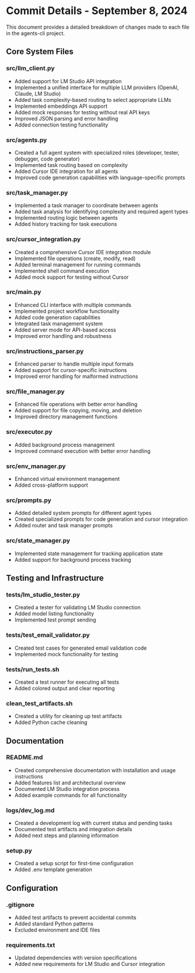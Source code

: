 # Commit Details - September 8, 2024

This document provides a detailed breakdown of changes made to each file in the agents-cli project.

## Core System Files

### src/llm_client.py
- Added support for LM Studio API integration
- Implemented a unified interface for multiple LLM providers (OpenAI, Claude, LM Studio)
- Added task complexity-based routing to select appropriate LLMs
- Implemented embeddings API support
- Added mock responses for testing without real API keys
- Improved JSON parsing and error handling
- Added connection testing functionality

### src/agents.py
- Created a full agent system with specialized roles (developer, tester, debugger, code generator)
- Implemented task routing based on complexity
- Added Cursor IDE integration for all agents
- Improved code generation capabilities with language-specific prompts

### src/task_manager.py
- Implemented a task manager to coordinate between agents
- Added task analysis for identifying complexity and required agent types
- Implemented routing logic between agents
- Added history tracking for task executions

### src/cursor_integration.py
- Created a comprehensive Cursor IDE integration module
- Implemented file operations (create, modify, read)
- Added terminal management for running commands
- Implemented shell command execution
- Added mock support for testing without Cursor

### src/main.py
- Enhanced CLI interface with multiple commands
- Implemented project workflow functionality
- Added code generation capabilities
- Integrated task management system
- Added server mode for API-based access
- Improved error handling and robustness

### src/instructions_parser.py
- Enhanced parser to handle multiple input formats
- Added support for cursor-specific instructions
- Improved error handling for malformed instructions

### src/file_manager.py
- Enhanced file operations with better error handling
- Added support for file copying, moving, and deletion
- Improved directory management functions

### src/executor.py
- Added background process management
- Improved command execution with better error handling

### src/env_manager.py
- Enhanced virtual environment management
- Added cross-platform support

### src/prompts.py
- Added detailed system prompts for different agent types
- Created specialized prompts for code generation and cursor integration
- Added router and task manager prompts

### src/state_manager.py
- Implemented state management for tracking application state
- Added support for background process tracking

## Testing and Infrastructure

### tests/lm_studio_tester.py
- Created a tester for validating LM Studio connection
- Added model listing functionality
- Implemented test prompt sending

### tests/test_email_validator.py
- Created test cases for generated email validation code
- Implemented mock functionality for testing

### tests/run_tests.sh
- Created a test runner for executing all tests
- Added colored output and clear reporting

### clean_test_artifacts.sh
- Created a utility for cleaning up test artifacts
- Added Python cache cleaning

## Documentation

### README.md
- Created comprehensive documentation with installation and usage instructions
- Added features list and architectural overview
- Documented LM Studio integration process
- Added example commands for all functionality

### logs/dev_log.md
- Created a development log with current status and pending tasks
- Documented test artifacts and integration details
- Added next steps and planning information

### setup.py
- Created a setup script for first-time configuration
- Added .env template generation

## Configuration

### .gitignore
- Added test artifacts to prevent accidental commits
- Added standard Python patterns
- Excluded environment and IDE files

### requirements.txt
- Updated dependencies with version specifications
- Added new requirements for LM Studio and Cursor integration 